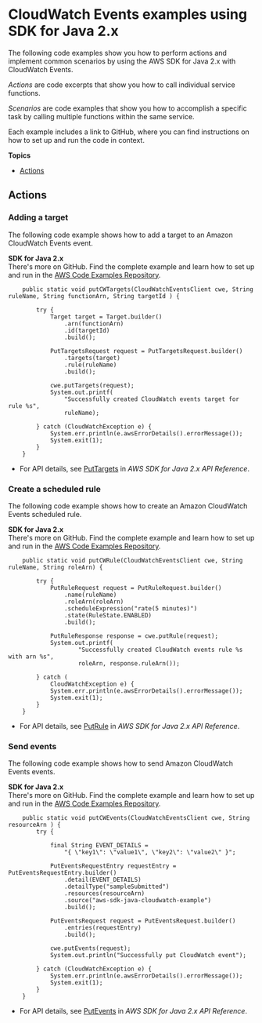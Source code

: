 # CloudWatch Events examples using SDK for Java 2\.x<a name="java_cloudwatch-events_code_examples"></a>

The following code examples show you how to perform actions and implement common scenarios by using the AWS SDK for Java 2\.x with CloudWatch Events\.

*Actions* are code excerpts that show you how to call individual service functions\.

*Scenarios* are code examples that show you how to accomplish a specific task by calling multiple functions within the same service\.

Each example includes a link to GitHub, where you can find instructions on how to set up and run the code in context\.

**Topics**
+ [Actions](#actions)

## Actions<a name="actions"></a>

### Adding a target<a name="cloudwatch-events_PutTargets_java_topic"></a>

The following code example shows how to add a target to an Amazon CloudWatch Events event\.

**SDK for Java 2\.x**  
 There's more on GitHub\. Find the complete example and learn how to set up and run in the [AWS Code Examples Repository](https://github.com/awsdocs/aws-doc-sdk-examples/tree/main/javav2/example_code/cloudwatch#readme)\. 
  

```
    public static void putCWTargets(CloudWatchEventsClient cwe, String ruleName, String functionArn, String targetId ) {

        try {
            Target target = Target.builder()
                .arn(functionArn)
                .id(targetId)
                .build();

            PutTargetsRequest request = PutTargetsRequest.builder()
                .targets(target)
                .rule(ruleName)
                .build();

            cwe.putTargets(request);
            System.out.printf(
                "Successfully created CloudWatch events target for rule %s",
                ruleName);

        } catch (CloudWatchException e) {
            System.err.println(e.awsErrorDetails().errorMessage());
            System.exit(1);
        }
    }
```
+  For API details, see [PutTargets](https://docs.aws.amazon.com/goto/SdkForJavaV2/monitoring-2010-08-01/PutTargets) in *AWS SDK for Java 2\.x API Reference*\. 

### Create a scheduled rule<a name="cloudwatch-events_PutRule_java_topic"></a>

The following code example shows how to create an Amazon CloudWatch Events scheduled rule\.

**SDK for Java 2\.x**  
 There's more on GitHub\. Find the complete example and learn how to set up and run in the [AWS Code Examples Repository](https://github.com/awsdocs/aws-doc-sdk-examples/tree/main/javav2/example_code/cloudwatch#readme)\. 
  

```
    public static void putCWRule(CloudWatchEventsClient cwe, String ruleName, String roleArn) {

        try {
            PutRuleRequest request = PutRuleRequest.builder()
                .name(ruleName)
                .roleArn(roleArn)
                .scheduleExpression("rate(5 minutes)")
                .state(RuleState.ENABLED)
                .build();

            PutRuleResponse response = cwe.putRule(request);
            System.out.printf(
                    "Successfully created CloudWatch events rule %s with arn %s",
                    roleArn, response.ruleArn());

        } catch (
            CloudWatchException e) {
            System.err.println(e.awsErrorDetails().errorMessage());
            System.exit(1);
        }
    }
```
+  For API details, see [PutRule](https://docs.aws.amazon.com/goto/SdkForJavaV2/monitoring-2010-08-01/PutRule) in *AWS SDK for Java 2\.x API Reference*\. 

### Send events<a name="cloudwatch-events_PutEvents_java_topic"></a>

The following code example shows how to send Amazon CloudWatch Events events\.

**SDK for Java 2\.x**  
 There's more on GitHub\. Find the complete example and learn how to set up and run in the [AWS Code Examples Repository](https://github.com/awsdocs/aws-doc-sdk-examples/tree/main/javav2/example_code/cloudwatch#readme)\. 
  

```
    public static void putCWEvents(CloudWatchEventsClient cwe, String resourceArn ) {
        try {

            final String EVENT_DETAILS =
                "{ \"key1\": \"value1\", \"key2\": \"value2\" }";

            PutEventsRequestEntry requestEntry = PutEventsRequestEntry.builder()
                .detail(EVENT_DETAILS)
                .detailType("sampleSubmitted")
                .resources(resourceArn)
                .source("aws-sdk-java-cloudwatch-example")
                .build();

            PutEventsRequest request = PutEventsRequest.builder()
                .entries(requestEntry)
                .build();

            cwe.putEvents(request);
            System.out.println("Successfully put CloudWatch event");

        } catch (CloudWatchException e) {
            System.err.println(e.awsErrorDetails().errorMessage());
            System.exit(1);
        }
    }
```
+  For API details, see [PutEvents](https://docs.aws.amazon.com/goto/SdkForJavaV2/monitoring-2010-08-01/PutEvents) in *AWS SDK for Java 2\.x API Reference*\. 